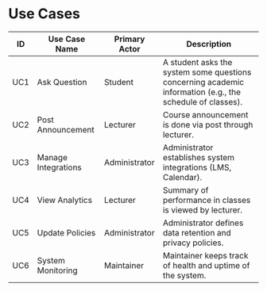 # Use Cases

| ID  | Use Case Name       | Primary Actor | Description                                                                                               |
| --- | ------------------- | ------------- | --------------------------------------------------------------------------------------------------------- |
| UC1 | Ask Question        | Student       | A student asks the system some questions concerning academic information (e.g., the schedule of classes). |
| UC2 | Post Announcement   | Lecturer      | Course announcement is done via post through lecturer.                                                    |
| UC3 | Manage Integrations | Administrator | Administrator establishes system integrations (LMS, Calendar).                                            |
| UC4 | View Analytics      | Lecturer      | Summary of performance in classes is viewed by lecturer.                                                  |
| UC5 | Update Policies     | Administrator | Administrator defines data retention and privacy policies.                                                |
| UC6 | System Monitoring   | Maintainer    | Maintainer keeps track of health and uptime of the system.                                                |
